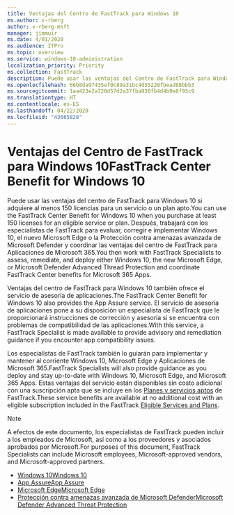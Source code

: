 ```yaml
---
title: Ventajas del Centro de FastTrack para Windows 10
ms.author: v-rberg
author: v-rberg-msft
manager: jimmuir
ms.date: 4/01/2020
ms.audience: ITPro
ms.topic: overview
ms.service: windows-10-administration
localization_priority: Priority
ms.collection: FastTrack
description: Puede usar las ventajas del Centro de FastTrack para Windows 10 si adquiere *al menos* 150 licencias para un plan o un servicio elegible.
ms.openlocfilehash: 66b8da97435ef0c89a31bc4d55228fbead88bbb3
ms.sourcegitcommit: 1aa423e2a720d57d2a37fba930fb4d4b0e8f93c9
ms.translationtype: HT
ms.contentlocale: es-ES
ms.lasthandoff: 04/22/2020
ms.locfileid: "43665828"
---
```

# <a name="fasttrack-center-benefit-for-windows-10"></a><span data-ttu-id="4ac38-103">Ventajas del Centro de FastTrack para Windows 10</span><span class="sxs-lookup"><span data-stu-id="4ac38-103">FastTrack Center Benefit for Windows 10</span></span>

<span data-ttu-id="4ac38-104">Puede usar las ventajas del centro de FastTrack para Windows 10 si adquiere al menos 150 licencias para un servicio o un plan apto.</span><span class="sxs-lookup"><span data-stu-id="4ac38-104">You can use the FastTrack Center Benefit for Windows 10 when you purchase at least 150 licenses for an eligible service or plan.</span></span> <span data-ttu-id="4ac38-105">Después, trabajará con los especialistas de FastTrack para evaluar, corregir e implementar Windows 10, el nuevo Microsoft Edge o la Protección contra amenazas avanzada de Microsoft Defender y coordinar las ventajas del centro de FastTrack para Aplicaciones de Microsoft 365.</span><span class="sxs-lookup"><span data-stu-id="4ac38-105">You then work with FastTrack Specialists to assess, remediate, and deploy either Windows 10, the new Microsoft Edge, or Microsoft Defender Advanced Thread Protection and coordinate FastTrack Center benefits for Microsoft 365 Apps.</span></span> 

<span data-ttu-id="4ac38-106">Ventajas del centro de FastTrack para Windows 10 también ofrece el servicio de asesoría de aplicaciones.</span><span class="sxs-lookup"><span data-stu-id="4ac38-106">The FastTrack Center Benefit for Windows 10 also provides the App Assure service.</span></span> <span data-ttu-id="4ac38-107">El servicio de asesoría de aplicaciones pone a su disposición un especialista de FastTrack que le proporcionará instrucciones de corrección y asesoría si se encuentra con problemas de compatibilidad de las aplicaciones.</span><span class="sxs-lookup"><span data-stu-id="4ac38-107">With this service, a FastTrack Specialist is made available to provide advisory and remediation guidance if you encounter app compatibility issues.</span></span> 

<span data-ttu-id="4ac38-108">Los especialistas de FastTrack también lo guiarán para implementar y mantener al corriente Windows 10, Microsoft Edge y Aplicaciones de Microsoft 365.</span><span class="sxs-lookup"><span data-stu-id="4ac38-108">FastTrack Specialists will also provide guidance as you deploy and stay up-to-date with Windows 10, Microsoft Edge, and Microsoft 365 Apps.</span></span> <span data-ttu-id="4ac38-109">Estas ventajas del servicio están disponibles sin costo adicional con una suscripción apta que se incluye en los [Planes y servicios aptos](M365-eligible-services-and-plans.md) de FastTrack.</span><span class="sxs-lookup"><span data-stu-id="4ac38-109">These service benefits are available at no additional cost with an eligible subscription included in the FastTrack [Eligible Services and Plans](M365-eligible-services-and-plans.md).</span></span>
  
> [!NOTE]
> <span data-ttu-id="4ac38-110">A efectos de este documento, los especialistas de FastTrack pueden incluir a los empleados de Microsoft, así como a los proveedores y asociados aprobados por Microsoft.</span><span class="sxs-lookup"><span data-stu-id="4ac38-110">For purposes of this document, FastTrack Specialists can include Microsoft employees, Microsoft-approved vendors, and Microsoft-approved partners.</span></span> 
    
- [<span data-ttu-id="4ac38-111">Windows 10</span><span class="sxs-lookup"><span data-stu-id="4ac38-111">Windows 10</span></span>](Win-10-windows-10.md)
- [<span data-ttu-id="4ac38-112">App Assure</span><span class="sxs-lookup"><span data-stu-id="4ac38-112">App Assure</span></span>](Win-10-app-assure.md)
- [<span data-ttu-id="4ac38-113">Microsoft Edge</span><span class="sxs-lookup"><span data-stu-id="4ac38-113">Microsoft Edge</span></span>](Win-10-microsoft-edge.md)
- [<span data-ttu-id="4ac38-114">Protección contra amenazas avanzada de Microsoft Defender</span><span class="sxs-lookup"><span data-stu-id="4ac38-114">Microsoft Defender Advanced Threat Protection</span></span>](Win-10-microsoft-defender-atp.md)

